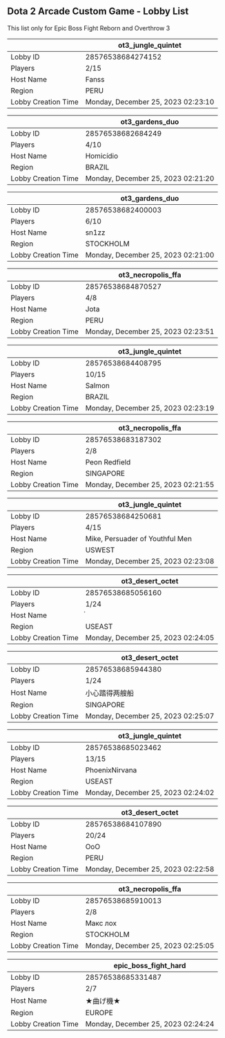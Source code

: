 ## Dota 2 Arcade Custom Game - Lobby List

This list only for Epic Boss Fight Reborn and Overthrow 3

|  | ot3_jungle_quintet |
| ------ | ------ |
| Lobby ID | 28576538684274152 |
| Players | 2/15 |
| Host Name | Fanss |
| Region | PERU |
| Lobby Creation Time | Monday, December 25, 2023 02:23:10 |


|  | ot3_gardens_duo |
| ------ | ------ |
| Lobby ID | 28576538682684249 |
| Players | 4/10 |
| Host Name | Homicídio |
| Region | BRAZIL |
| Lobby Creation Time | Monday, December 25, 2023 02:21:20 |


|  | ot3_gardens_duo |
| ------ | ------ |
| Lobby ID | 28576538682400003 |
| Players | 6/10 |
| Host Name | sn1zz |
| Region | STOCKHOLM |
| Lobby Creation Time | Monday, December 25, 2023 02:21:00 |


|  | ot3_necropolis_ffa |
| ------ | ------ |
| Lobby ID | 28576538684870527 |
| Players | 4/8 |
| Host Name | Jota |
| Region | PERU |
| Lobby Creation Time | Monday, December 25, 2023 02:23:51 |


|  | ot3_jungle_quintet |
| ------ | ------ |
| Lobby ID | 28576538684408795 |
| Players | 10/15 |
| Host Name | Salmon |
| Region | BRAZIL |
| Lobby Creation Time | Monday, December 25, 2023 02:23:19 |


|  | ot3_necropolis_ffa |
| ------ | ------ |
| Lobby ID | 28576538683187302 |
| Players | 2/8 |
| Host Name | Peon Redfield |
| Region | SINGAPORE |
| Lobby Creation Time | Monday, December 25, 2023 02:21:55 |


|  | ot3_jungle_quintet |
| ------ | ------ |
| Lobby ID | 28576538684250681 |
| Players | 4/15 |
| Host Name | Mike, Persuader of Youthful Men |
| Region | USWEST |
| Lobby Creation Time | Monday, December 25, 2023 02:23:08 |


|  | ot3_desert_octet |
| ------ | ------ |
| Lobby ID | 28576538685056160 |
| Players | 1/24 |
| Host Name | ๋ |
| Region | USEAST |
| Lobby Creation Time | Monday, December 25, 2023 02:24:05 |


|  | ot3_desert_octet |
| ------ | ------ |
| Lobby ID | 28576538685944380 |
| Players | 1/24 |
| Host Name | 小心踏得两艘船 |
| Region | SINGAPORE |
| Lobby Creation Time | Monday, December 25, 2023 02:25:07 |


|  | ot3_jungle_quintet |
| ------ | ------ |
| Lobby ID | 28576538685023462 |
| Players | 13/15 |
| Host Name | PhoenixNirvana |
| Region | USEAST |
| Lobby Creation Time | Monday, December 25, 2023 02:24:02 |


|  | ot3_desert_octet |
| ------ | ------ |
| Lobby ID | 28576538684107890 |
| Players | 20/24 |
| Host Name | OoO |
| Region | PERU |
| Lobby Creation Time | Monday, December 25, 2023 02:22:58 |


|  | ot3_necropolis_ffa |
| ------ | ------ |
| Lobby ID | 28576538685910013 |
| Players | 2/8 |
| Host Name | Макс лох |
| Region | STOCKHOLM |
| Lobby Creation Time | Monday, December 25, 2023 02:25:05 |


|  | epic_boss_fight_hard |
| ------ | ------ |
| Lobby ID | 28576538685331487 |
| Players | 2/7 |
| Host Name | ★曲げ機★ |
| Region | EUROPE |
| Lobby Creation Time | Monday, December 25, 2023 02:24:24 |


